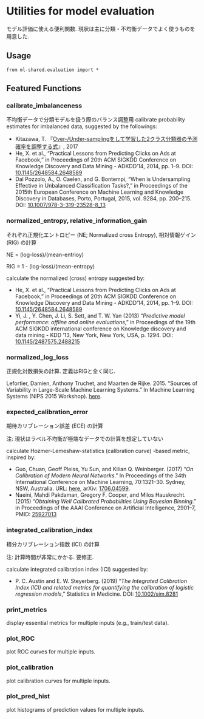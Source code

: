 # Utilities for model evaluation

モデル評価に使える便利関数. 現状は主に分類・不均衡データでよく使うものを用意した.

## Usage

```
from ml-shared.evaluation import *
```

## Featured Functions


### calibrate_imbalanceness
不均衡データで分類モデルを扱う際のバランス調整用
calibrate probability estimates for imbalanced data, suggested by the followings:

* Kitazawa, T. 『[Over-/Under-samplingをして学習した2クラス分類器の予測確率を調整する式](https://takuti.me/note/adjusting-for-oversampling-and-undersampling/)』, 2017
* He, X. et al., “Practical Lessons from Predicting Clicks on Ads at Facebook,” in Proceedings of 20th ACM SIGKDD Conference on Knowledge Discovery and Data Mining - ADKDD’14, 2014, pp. 1–9. DOI: [10.1145/2648584.2648589](https://doi.org/10.1145/2648584.2648589)
* Dal Pozzolo, A., O. Caelen, and G. Bontempi, “When is Undersampling Effective in Unbalanced Classification Tasks?,” in Proceedings of the 2015th European Conference on Machine Learning and Knowledge Discovery in Databases, Porto, Portugal, 2015, vol. 9284, pp. 200–215. DOI: [10.1007/978-3-319-23528-8_13](https://doi.org/10.1007/978-3-319-23528-8_13)


### normalized_entropy, relative_information_gain
それぞれ正規化エントロピー (NE; Normalized cross Entropy), 相対情報ゲイン(RIG) の計算

NE = (log-loss)/(mean-entrioy)

RIG = 1 - (log-loss)/(mean-entropy)

calculate the normalized (cross) entropy suggested by:

* He, X. et al., “Practical Lessons from Predicting Clicks on Ads at Facebook,” in Proceedings of 20th ACM SIGKDD Conference on Knowledge Discovery and Data Mining - ADKDD’14, 2014, pp. 1–9. DOI: [10.1145/2648584.2648589](https://doi.org/10.1145/2648584.2648589)
* Yi, J. , Y. Chen, J. Li, S. Sett, and T. W. Yan (2013) “_Predictive model performance: offline and online evaluations_,” in Proceedings of the 19th ACM SIGKDD international conference on Knowledge discovery and data mining - KDD ’13, New York, New York, USA, p. 1294. DOi: [10.1145/2487575.2488215](https://doi.org/10.1145/2487575.2488215)


### normalized_log_loss
正規化対数損失の計算. 定義はRIGと全く同じ.

Lefortier, Damien, Anthony Truchet, and Maarten de Rijke. 2015. “Sources of Variability in Large-Scale Machine Learning Systems.” In Machine Learning Systems (NIPS 2015 Workshop). [here](http://learningsys.org/2015/papers.html).


### expected_calibration_error
期待カリブレーション誤差 (ECE) の計算

注: 現状はラベル不均衡が極端なデータでの計算を想定していない

calculate Hozmer-Lemeshaw-statistics (calibration curve) -based metric, inspired by:

* Guo, Chuan, Geoff Pleiss, Yu Sun, and Kilian Q. Weinberger. (2017) “_On Calibration of Modern Neural Networks_.” In Proceedings of the 34th International Conference on Machine Learning, 70:1321–30. Sydney, NSW, Australia. URL: [here](https://dl.acm.org/citation.cfm?id=3305518), arXiv: [1706.04599](http://arxiv.org/abs/1706.04599).
* Naeini, Mahdi Pakdaman, Gregory F. Cooper, and Milos Hauskrecht. (2015) “_Obtaining Well Calibrated Probabilities Using Bayesian Binning_.” in Proceedings of the AAAI Conference on Artificial Intelligence, 2901–7, PMID: [25927013](https://europepmc.org/abstract/med/25927013)

### integrated_calibration_index
積分カリブレーション指数 (ICI) の計算

注: 計算時間が非常にかかる. 要修正.

calculate integrated calibration index (ICI) suggested by:

* P. C. Austin and E. W. Steyerberg. (2019) “_The Integrated Calibration Index (ICI) and related metrics for quantifying the calibration of logistic regression models_,” Statistics in Medicine. DOI: [10.1002/sim.8281](https://doi.org/10.1002/sim.8281)


### print_metrics

display essential metrics for multiple inputs (e.g., train/test data).


### plot_ROC
plot ROC curves for multiple inputs.

### plot_calibration
plot calibration curves for multiple inputs.


### plot_pred_hist
plot histograms of prediction values for multiple inputs.
